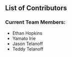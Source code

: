 ## List of Contributors

### Current Team Members:
- Ethan Hopkins
- Yamato Irie
- Jason Telanoff
- Teddy Telanoff
